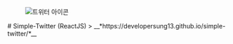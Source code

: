 
<figure>
    <img src="[https://i.esdrop.com/d/ZklKfna5T3.jpg](https://wikis.krsocsci.org/images/1/14/%ED%8A%B8%EC%9C%84%ED%84%B0_%EC%95%84%EC%9D%B4%EC%BD%98.png)" alt="트위터 아이콘">
</figure> 
# Simple-Twitter (ReactJS)
> __*https://developersung13.github.io/simple-twitter/*__
